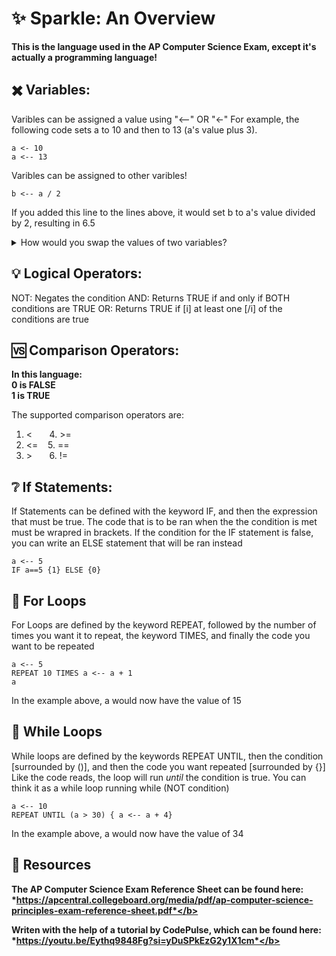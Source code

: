 # ✨ Sparkle: An Overview

**This is the language used in the AP Computer Science Exam, except it's actually a programming language!**

## ✖️ Variables:
Varibles can be assigned a value using "<--" OR "<-"
For example, the following code sets a to 10 and then to 13 (a's value plus 3). 
```
a <- 10
a <-- 13
```
 Varibles can be assigned to other varibles!
```
b <-- a / 2
```
If you added this line to the lines above, it would set b to a's value divided by 2, resulting in 6.5

<details>
  <summary>How would you swap the values of two variables? </summary>
  
  ```m
a <-- 10
b <-- 10
c <--  a
a <-- b
b <-- c
```
  
</details>

## 💡 Logical Operators:
NOT: Negates the condition
AND: Returns TRUE if and only if BOTH conditions are TRUE
OR: Returns TRUE if [i] at least one [/i] of the conditions are true

## 🆚 Comparison Operators:
<b>In this language: <br />
  0 is FALSE <br />
  1 is TRUE </b>

  The supported comparison operators are: 
  1. < &nbsp;&nbsp;   &nbsp;&nbsp; 4. \>= 
  2. <= &nbsp;&nbsp;  5. ==
  3. \> &nbsp;&nbsp; &nbsp;&nbsp;  6. !=

## ❔ If Statements:
If Statements can be defined with the keyword IF, and then the expression that must be true. The code that is to be ran when the the condition is met must be wrapred in brackets. If the condition for the IF statement is false, you can write an ELSE statement that will be ran instead
```
a <-- 5
IF a==5 {1} ELSE {0}
```
## 🔄 For Loops
For Loops are defined by the keyword REPEAT, followed by the number of times you want it to repeat, the keyword TIMES, and finally the code you want to be repeated
```
a <-- 5
REPEAT 10 TIMES a <-- a + 1
a
```
In the example above, a would now have the value of 15
## 🔁 While Loops
While loops are defined by the keywords REPEAT UNTIL, then the condition [surrounded by ()], and then the code you want repeated [surrounded by {}]
Like the code reads, the loop will run <i> until </i> the condition is true. You can think it as a while loop running while (NOT condition)
```
a <-- 10
REPEAT UNTIL (a > 30) { a <-- a + 4}
```
In the example above, a would now have the value of 34

## 📖 Resources

 <b>The AP Computer Science Exam Reference Sheet can be found here:  *https://apcentral.collegeboard.org/media/pdf/ap-computer-science-principles-exam-reference-sheet.pdf*</b>

<b> Writen with the help of a tutorial by CodePulse, which can be found here: *https://youtu.be/Eythq9848Fg?si=yDuSPkEzG2y1X1cm*</b>
